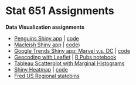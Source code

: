 # Stat 651 Assignments


**Data Visualization assignments**

- [Penguins Shiny app](https://lgibson7.shinyapps.io/Penguins_App/)  | [code](https://github.com/lgibson7/stat_651/blob/main/stat651hw2/Penguins_App/app.R)
- [Macleish Shiny app](https://lgibson7.shinyapps.io/Macleish_App/)  | [code](https://github.com/lgibson7/stat_651/blob/main/stat651hw2/Macleish_App/app.R))
- [Google Trends Shiny app: Marvel v.s. DC](https://lgibson7.shinyapps.io/Comics/) | [code](https://github.com/lgibson7/stat_651/tree/main/Gibson_Lydia_Stat651_Midterm1/Problem_02_replaced_data/Comics)
- [Geocoding with Leaflet](https://rpubs.com/lgibson7/stat651hw3) | [R Pubs notebook](https://github.com/lgibson7/stat_651/blob/main/stat651hw3/Gibson_Lydia_Stat651_hw3.rmd)
- [Tableau Scatterplot with Marginal Histograms](https://public.tableau.com/app/profile/lydia.s.gibson/viz/Stat651_hw3/Dashboard1)
- [Shiny Heatmap](https://lgibson7.shinyapps.io/Problem1/) | [code](https://github.com/lgibson7/stat_651/tree/main/Gibson_Lydia_Stat651_Midterm1/Problem_01_heatmap)
- [Fred US Regional statebins](https://github.com/lgibson7/stat_651/blob/main/stat651_project/Gibson_Lydia_Stat651_Project.pdf)

